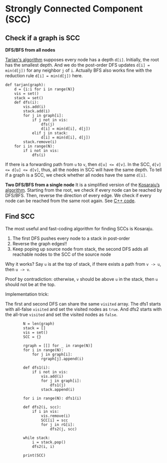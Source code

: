 # Strongly Connected Component (SCC)


## Check if a graph is SCC

**DFS/BFS from all nodes**

[Tarjan's algorithm](https://en.wikipedia.org/wiki/Tarjan%27s_strongly_connected_components_algorithm) supposes every node has a depth `d[i]`. Initially, the root has the smallest depth. And we do the post-order DFS updates `d[i] = min(d[j])` for any neighbor `j` of `i`. Actually BFS also works fine with the reduction rule `d[i] = min(d[j])` here.

```
def tarjan(graph):
    d = {i:i for i in range(N)}
    vis = set()
    stack = set()
    def dfs(i):
        vis.add(i)
        stack.add(i)
        for j in graph[i]:
            if j not in vis:
                dfs(j)
                d[i] = min(d[i], d[j])
            elif j in stack:
                d[i] = min(d[i], d[j])
        stack.remove(i)
    for i in range(N):
        if i not in vis:
            dfs(i)
```

If there is a forwarding path from `u` to `v`, then `d[u] <= d[v]`. In the SCC, `d[v] <= d[u] <= d[v]`, thus, all the nodes in SCC will have the same depth. To tell if a graph is a SCC, we check whether all nodes have the same `d[i]`.

**Two DFS/BFS from a single node**
It is a simplified version of the [Kosaraju’s algorithm](https://www.geeksforgeeks.org/strongly-connected-components/). Starting from the root, we check if every node can be reached by DFS/BFS. Then, reverse the direction of every edge. We check if every node can be reached from the same root again. See [C++ code](http://codeforces.com/contest/475/submission/8140615).

## Find SCC

The most useful and fast-coding algorithm for finding SCCs is Kosaraju.

1. The first DFS pushes every node to a stack in post-order
2. Reverse the graph edges!!
3. Keep poping up source node from stack, the second DFS adds all reachable nodes to the SCC of the source node

Why it works? Say `u` is at the top of stack, if there exists a path from `v -> u`, then `u -> v`.

Proof by contradiction: otherwise, `v` should be above `u` in the stack, then `u` should not be at the top.

Implementation trick:

The first and second DFS can share the same `visited` array. The dfs1 starts with all-false `visited` and set the visited nodes as `true`. And dfs2 starts with the all-true `visited` and set the visited nodes as `false`.

```
        N = len(graph)
        stack = []
        vis = set()
        SCC = {}
        
        rgraph = [[] for _ in range(N)]
        for i in range(N):
            for j in graph[i]:
                rgraph[j].append(i)
        
        def dfs1(i):
            if i not in vis:
                vis.add(i)
                for j in graph[i]:
                    dfs1(j)
                stack.append(i)
                
        for i in range(N): dfs1(i)
        
        def dfs2(i, scc):
            if i in vis:
                vis.remove(i)
                SCC[i] = scc
                for j in rG[i]:
                    dfs2(j, scc)
     
        while stack:
            i = stack.pop()
            dfs2(i, i)
        
        print(SCC)
```

